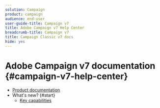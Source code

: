 ```yaml
---
solution: Campaign
product: campaign
audience: end-user
user-guide-title: Campaign v7
title: Adobe Campaign v7 Help Center
breadcrumb-title: Campaign v7
title: Campaign Classic v7 docs
hide: yes
---
```


# Adobe Campaign v7 documentation {#campaign-v7-help-center}

+ [Product documentation](adobe-campaign-classic-home.md)
+ What's new? {#start}
  + [Key capabilities](start/start.md)

 